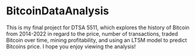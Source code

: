 # BitcoinDataAnalysis
This is my final project for DTSA 5511, which explores the history of Bitcoin from 2014-2022 in regard to the price, number of transactions, traded Bitcoin over time, mining profitability, and using an LTSM model to predict Bitcoins price. I hope you enjoy viewing the analysis!
